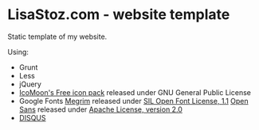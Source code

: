 LisaStoz.com - website template
===============================

Static template of my website.

Using:

- Grunt
- Less
- jQuery
- <a href="http://icomoon.io/#preview-free" target="_blank">IcoMoon's Free icon pack</a> released under GNU General Public License
- Google Fonts
    <a href="http://www.google.com/fonts/specimen/Megrim" target="_blank">Megrim</a> released under <a href="http://scripts.sil.org/cms/scripts/page.php?site_id=nrsi&id=OFL" target="_blank">SIL Open Font License, 1.1</a>
    <a href="http://www.google.com/fonts/specimen/Open+Sans" target="_blank">Open Sans</a> released under <a href="http://www.apache.org/licenses/LICENSE-2.0.html" target="_blank">Apache License, version 2.0</a>
- <a href="http://disqus.com/">DISQUS</a>
